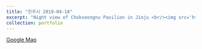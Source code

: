 ```yaml
---
title: "진주시 2019-04-18"
excerpt: "Night view of Chokseongnu Pavilion in Jinju <br/><img src='https://drive.google.com/uc?id=1dQUv2MGbB5sK58FWihD-GsrXn0TMO_uV&export=download'>"
collection: portfolio
---
```


 
 [Google Map](https://www.google.com/maps/@35.1894544,128.0818163,3a,75y,262.15h,94.3t/data=!3m8!1e1!3m6!1sAF1QipNBqK-XQpNxOGDK76kFvfQcYO0n0AsYHcaIrA8!2e10!3e11!6shttps:%2F%2Flh5.googleusercontent.com%2Fp%2FAF1QipNBqK-XQpNxOGDK76kFvfQcYO0n0AsYHcaIrA8%3Dw203-h100-k-no-pi-0-ya92.257-ro-0-fo100!7i8704!8i4352)
